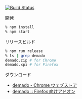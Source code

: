 [![Build Status](https://travis-ci.org/otiai10/demado.svg?branch=master)](https://travis-ci.org/otiai10/demado)

開発

```sh
% npm install
% npm start
```

リリースビルド

```sh
% npm run release
% ls | grep demado
demado.zip # for Chrome
demado.xpi # for Firefox
```

ダウンロード

- [demado - Chrome ウェブストア](https://chrome.google.com/webstore/detail/demado/dfmhlfpfpbijchleocfbpcdjgnbpdigh?hl=ja)
- [demado :: Firefox 向けアドオン](https://addons.mozilla.org/ja/firefox/addon/demado-for-firefox/)
